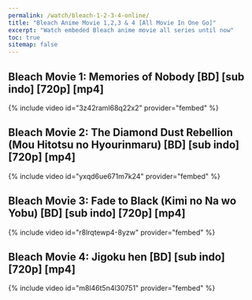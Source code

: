 ```yaml
---
permalink: /watch/bleach-1-2-3-4-online/
title: "Bleach Anime Movie 1,2,3 & 4 [All Movie In One Go]"
excerpt: "Watch embeded Bleach anime movie all series until now"
toc: true
sitemap: false
---
```


## Bleach Movie 1: Memories of Nobody [BD] [sub indo] [720p] [mp4]

{% include video id="3z42raml68q22x2" provider="fembed" %}

## Bleach Movie 2: The Diamond Dust Rebellion (Mou Hitotsu no Hyourinmaru) [BD] [sub indo] [720p] [mp4]

{% include video id="yxqd6ue671m7k24" provider="fembed" %}

## Bleach Movie 3: Fade to Black (Kimi no Na wo Yobu) [BD] [sub indo] [720p] [mp4]

{% include video id="r8lrqtewp4-8yzw" provider="fembed" %}

## Bleach Movie 4: Jigoku hen [BD] [sub indo] [720p] [mp4]

{% include video id="m8l46t5n4l30751" provider="fembed" %}
